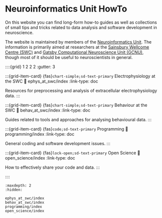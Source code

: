 # Neuroinformatics Unit HowTo

On this website you can find long-form how-to guides as well as collections of small tips and tricks related to data analysis and software development in neuroscience.

The website is maintained by members of the [Neuroinformatics Unit](https://neuroinformatics.dev).
The information is primarily aimed at researchers at the [Sainsbury Wellcome Centre (SWC)](https://www.sainsburywellcome.org/web/)
and
[Gatsby Computational Neuroscience Unit (GCNU)](https://www.ucl.ac.uk/gatsby/gatsby-computational-neuroscience-unit),
though most of it should be useful to neuroscientists in general.


::::{grid} 1 2 2 2
:gutter: 3

:::{grid-item-card} {fas}`chart-simple;sd-text-primary` Electrophysiology at the SWC
:link: ephys_at_swc/index
:link-type: doc

Resources for preprocessing and analysis of extracellular electrophysiology data.
:::

:::{grid-item-card} {fas}`chart-simple;sd-text-primary` Behaviour at the SWC
:link: behav_at_swc/index
:link-type: doc

Guides related to tools and approaches for analysing behavioural data.
:::

:::{grid-item-card} {fas}`code;sd-text-primary` Programming
:link: programming/index
:link-type: doc

General coding and software development issues.
:::

:::{grid-item-card} {fas}`lock-open;sd-text-primary` Open Science
:link: open_science/index
:link-type: doc

How to effectively share your code and data.
:::

::::


```{toctree}
:maxdepth: 2
:hidden:

ephys_at_swc/index
behav_at_swc/index
programming/index
open_science/index
```
